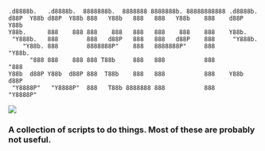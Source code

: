```
.d8888b.   .d8888b.  8888888b.  8888888 8888888b. 88888888888 .d8888b.  
d88P  Y88b d88P  Y88b 888   Y88b   888   888   Y88b    888    d88P  Y88b 
Y88b.      888    888 888    888   888   888    888    888    Y88b.      
 "Y888b.   888        888   d88P   888   888   d88P    888     "Y888b.   
    "Y88b. 888        8888888P"    888   8888888P"     888        "Y88b. 
      "888 888    888 888 T88b     888   888           888          "888 
Y88b  d88P Y88b  d88P 888  T88b    888   888           888    Y88b  d88P 
 "Y8888P"   "Y8888P"  888   T88b 8888888 888           888     "Y8888P"  
```

![](https://i.chzbgr.com/maxW500/7047080192/h4D0338E3.gif)

### A collection of scripts to do things. Most of these are probably not useful. 
